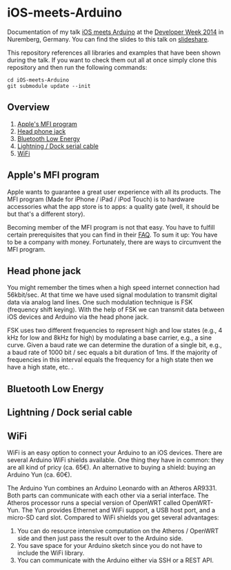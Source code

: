 iOS-meets-Arduino
=================

Documentation of my talk [iOS meets Arduino](http://www.developer-week.de/Programm/Veranstaltung/(event)/14147) at the [Developer Week 2014](http://www.developer-week.de) in Nuremberg, Germany. You can find the slides to this talk on [slideshare](http://www.slideshare.net/jensmeder/ios-meets-arduino).

This repository references all libraries and examples that have been shown during the talk. If you want to check them out all at once simply clone this repository and then run the following commands:

```
cd iOS-meets-Arduino
git submodule update --init
```

## Overview

1. [Apple's MFI program](README.md#apples-mfi-program)
2. [Head phone jack](README.md#head-phone-jack)
3. [Bluetooth Low Energy](README.md#bluetooth-low-energy)
4. [Lightning / Dock serial cable](README.md#lightning--dock-serial-cable)
5. [WiFi](README.md#wifi)

## Apple's MFI program

Apple wants to guarantee a great user experience with all its products. The MFI program (Made for iPhone / iPad / iPod Touch) is to hardware accessories what the app store is to apps: a quality gate (well, it should be but that's a different story). 

Becoming member of the MFI program is not that easy. You have to fulfill certain prerequisites that you can find in their [FAQ](https://mfi.apple.com/MFiWeb/getFAQ). To sum it up: You have to be a company with money. Fortunately, there are ways to circumvent the MFI program.

## Head phone jack

You might remember the times when a high speed internet connection had 56kbit/sec. At that time we have used signal modulation to transmit digital data via analog land lines. One such modulation technique is FSK (frequency shift keying). With the help of FSK we can transmit data between iOS devices and Arduino via the head phone jack.

FSK uses two different frequencies to represent high and low states (e.g., 4 kHz for low and 8kHz for high) by modulating a base carrier, e.g., a sine curve. Given a baud rate we can determine the duration of a single bit, e.g., a baud rate of 1000 bit / sec equals a bit duration of 1ms. If the majority of frequencies in this interval equals the frequency for a high state then we have a high state, etc. . 

## Bluetooth Low Energy

## Lightning / Dock serial cable

## WiFi

WiFi is an easy option to connect your Arduino to an iOS devices. There are several Arduino WiFi shields available. One thing they have in common: they are all kind of pricy (ca. 65€). An alternative to buying a shield: buying an Arduino Yun (ca. 60€). 

The Arduino Yun combines an Arduino Leonardo with an Atheros AR9331. Both parts can communicate with each other via a serial interface. The Atheros processor runs a special version of OpenWRT called OpenWRT-Yun. The Yun provides Ethernet and WiFi support, a USB host port, and a micro-SD card slot. Compared to WiFi shields you get several advantages:

1. You can do resource intensive computation on the Atheros / OpenWRT side and then just pass the result over to the Arduino side.
2. You save space for your Arduino sketch since you do not have to include the WiFi library.
3. You can communicate with the Arduino either via SSH or a REST API.
